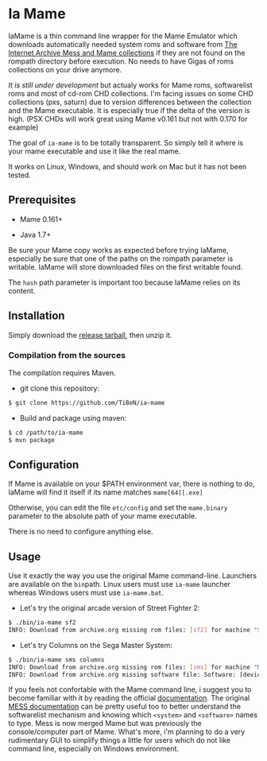 Ia Mame
=======

IaMame is a thin command line wrapper for the Mame Emulator which downloads
automatically needed system roms and software from [The Internet Archive 
Mess and Mame collections](https://archive.org/details/messmame) if they are 
not found on the rompath directory before execution.
No needs to have Gigas of roms collections on your drive anymore.

*It is still under development* but actualy works for Mame roms, softwarelist roms
and most of cd-rom CHD collections. I'm facing issues on some CHD collections 
(pxs, saturn) due to version differences between the collection and the 
Mame executable. It is especially true if the delta of the version is high.
(PSX CHDs will work great using Mame v0.161 but not with 0.170 for example)

The goal of `ia-mame` is to be totally transparent. So simply tell it where is
your mame executable and use it like the real mame. 

It works on Linux, Windows, and should work on Mac but it has not been tested.

Prerequisites
-------------

- Mame 0.161+

- Java 1.7+

Be sure your Mame copy works as expected before trying IaMame, especially 
be sure that one of the paths on the rompath parameter is writable. IaMame 
will store downloaded files on the first writable found.

The `hash` path parameter is important too because IaMame relies on its
content.

Installation
------------

Simply download the 
[release tarball](https://github.com/TiBeN/ia-mame/releases/latest), then 
unzip it.

### Compilation from the sources

The compilation requires Maven.

- git clone this repository:

```bash
$ git clone https://github.com/TiBeN/ia-mame
```

- Build and package using maven:

```bash
$ cd /path/to/ia-mame
$ mvn package
```

Configuration
-------------

If Mame is available on your $PATH environment var, there is nothing to do, 
IaMame will find it itself if its name matches `mame[64][.exe]` 

Otherwise, you can edit the file `etc/config` and set the `mame.binary` 
parameter to the absolute path of your mame executable.

There is no need to configure anything else.

Usage
-----

Use it exactly the way you use the original Mame command-line. 
Launchers are available on the `bin`path. 
Linux users must use `ia-mame` launcher whereas Windows users must use 
`ia-mame.bat`. 

- Let's try the original arcade version of Street Fighter 2:

```bash
$ ./bin/ia-mame sf2
INFO: Download from archive.org missing rom files: [sf2] for machine "Street Fighter II: The World Warrior (World 910522)"
```

- Let's try Columns on the Sega Master System:

```bash
$ ./bin/ia-mame sms columns
INFO: Download from archive.org missing rom files: [sms] for machine "Master System II"
INFO: Download from archive.org missing software file: Software: [device: sms_cart, name: Columns (Euro, USA, Bra, Kor) (columns), publisher: Sega, machine: Master System II])
```

If you feels not confortable with the Mame command line, i suggest you to
become familiar with it by reading the official 
[documentation](http://docs.mamedev.org/). The original [MESS
documentation](http://www.mess.org/mess/howto) can be pretty useful too to 
better understand the softwarelist mechanism and knowing which `<system>` 
and `<software>` names to type. Mess is now merged Mame but was previously the 
console/computer part of Mame. 
What's more, i'm planning to do a very rudimentary GUI to simplify things a
little for users which do not like command line, especially on Windows
environment.
